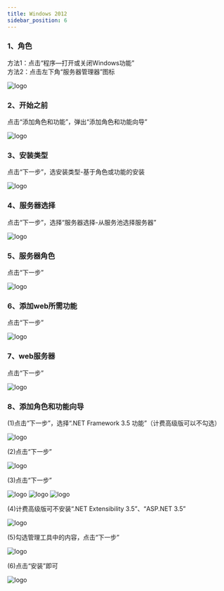 ```yaml
---
title: Windows 2012
sidebar_position: 6
---
```

### 1、角色
<p style={{ marginLeft:"2em" ,fontSize:"20px"}}>
  方法1：点击“程序—打开或关闭Windows功能”<br />
  方法2：点击左下角“服务器管理器”图标
</p> 
<!-- <img src="/img/softwareInstall/IIS/30.png" alt="" style={{ marginLeft: "4em"}} /> -->
<img src={require('@site/static/img/softwareInstall/IIS/30.png').default} alt="logo" style={{marginLeft:"4em"}} />

### 2、开始之前
<p style={{ marginLeft:"2em" ,fontSize:"20px"}}>
  点击“添加角色和功能”，弹出“添加角色和功能向导”
</p> 
<!-- <img src="/img/softwareInstall/IIS/31.png" alt="" style={{ marginLeft: "4em"}} /> -->
<img src={require('@site/static/img/softwareInstall/IIS/31.png').default} alt="logo" style={{marginLeft:"4em"}} />

### 3、安装类型
<p style={{ marginLeft:"2em" ,fontSize:"20px"}}>
  点击“下一步”，选安装类型-基于角色或功能的安装
</p> 
<!-- <img src="/img/softwareInstall/IIS/32.png" alt="" style={{ marginLeft: "4em"}} /> -->
<img src={require('@site/static/img/softwareInstall/IIS/32.png').default} alt="logo" style={{marginLeft:"4em"}} />

### 4、服务器选择
<p style={{ marginLeft:"2em" ,fontSize:"20px"}}>
  点击“下一步”，选择“服务器选择-从服务池选择服务器”
</p> 
<!-- <img src="/img/softwareInstall/IIS/33.png" alt="" style={{ marginLeft: "4em"}} /> -->
<img src={require('@site/static/img/softwareInstall/IIS/33.png').default} alt="logo" style={{marginLeft:"4em"}} />

### 5、服务器角色
<p style={{ marginLeft:"2em" ,fontSize:"20px"}}>
  点击“下一步”
</p> 
<!-- <img src="/img/softwareInstall/IIS/34.png" alt="" style={{ marginLeft: "4em"}} /> -->
<img src={require('@site/static/img/softwareInstall/IIS/34.png').default} alt="logo" style={{marginLeft:"4em"}} />

### 6、添加web所需功能
<p style={{ marginLeft:"2em" ,fontSize:"20px"}}>
  点击“下一步”
</p> 
<!-- <img src="/img/softwareInstall/IIS/35.png" alt="" style={{ marginLeft: "4em"}} /> -->
<img src={require('@site/static/img/softwareInstall/IIS/35.png').default} alt="logo" style={{marginLeft:"4em"}} />

### 7、web服务器
<p style={{ marginLeft:"2em" ,fontSize:"20px"}}>
  点击“下一步”
</p> 
<!-- <img src="/img/softwareInstall/IIS/36.png" alt="" style={{ marginLeft: "4em"}} /> -->
<img src={require('@site/static/img/softwareInstall/IIS/36.png').default} alt="logo" style={{marginLeft:"4em"}} />

### 8、添加角色和功能向导
<p style={{ marginLeft:"2em" ,fontSize:"20px"}}>
  (1)点击“下一步”，选择“.NET Framework 3.5 功能”（计费高级版可以不勾选）
</p> 
<!-- <img src="/img/softwareInstall/IIS/37.png" alt="" style={{ marginLeft: "4em"}} /> -->
<img src={require('@site/static/img/softwareInstall/IIS/37.png').default} alt="logo" style={{marginLeft:"4em"}} />

<p style={{ marginLeft:"2em" ,fontSize:"20px"}}>
  (2)点击“下一步”
</p> 
<!-- <img src="/img/softwareInstall/IIS/38.png" alt="" style={{ marginLeft: "4em"}} /> -->
<img src={require('@site/static/img/softwareInstall/IIS/38.png').default} alt="logo" style={{marginLeft:"4em"}} />

<p style={{ marginLeft:"2em" ,fontSize:"20px"}}>
  (3)点击“下一步”
</p> 
<!-- <img src="/img/softwareInstall/IIS/39.png" alt="" style={{ marginLeft: "4em"}} /> -->
<!-- <img src="/img/softwareInstall/IIS/40.png" alt="" style={{ marginLeft: "4em"}} /> -->
<!-- <img src="/img/softwareInstall/IIS/41.png" alt="" style={{ marginLeft: "4em"}} /> -->
<img src={require('@site/static/img/softwareInstall/IIS/39.png').default} alt="logo" style={{marginLeft:"4em"}} />
<img src={require('@site/static/img/softwareInstall/IIS/40.png').default} alt="logo" style={{marginLeft:"4em"}} />
<img src={require('@site/static/img/softwareInstall/IIS/41.png').default} alt="logo" style={{marginLeft:"4em"}} />

<p style={{ marginLeft:"2em" ,fontSize:"20px"}}>
  (4)计费高级版可不安装“.NET Extensibility 3.5”、“ASP.NET 3.5”
</p> 
<!-- <img src="/img/softwareInstall/IIS/42.png" alt="" style={{ marginLeft: "4em"}} /> -->
<img src={require('@site/static/img/softwareInstall/IIS/42.png').default} alt="logo" style={{marginLeft:"4em"}} />

<p style={{ marginLeft:"2em" ,fontSize:"20px"}}>
  (5)勾选管理工具中的内容，点击“下一步”
</p> 
<!-- <img src="/img/softwareInstall/IIS/43.png" alt="" style={{ marginLeft: "4em"}} /> -->
<img src={require('@site/static/img/softwareInstall/IIS/43.png').default} alt="logo" style={{marginLeft:"4em"}} />

<p style={{ marginLeft:"2em" ,fontSize:"20px"}}>
  (6)点击“安装”即可
</p> 
<!-- <img src="/img/softwareInstall/IIS/44.png" alt="" style={{ marginLeft: "4em"}} /> -->
<img src={require('@site/static/img/softwareInstall/IIS/44.png').default} alt="logo" style={{marginLeft:"4em"}} />